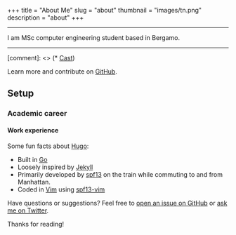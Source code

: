 +++
title = "About Me"
slug = "about"
thumbnail = "images/tn.png"
description = "about"
+++

---------------------------
I am MSc computer engineering student based in Bergamo.

---------------------------
[comment]: <> (* [Cast](https://github.com/spf13/cast))

Learn more and contribute on [GitHub](https://github.com/spf13).

## Setup
### Academic career
#### Work experience

Some fun facts about [Hugo](http://gohugo.io/):

* Built in [Go](http://golang.org/)
* Loosely inspired by [Jekyll](http://jekyllrb.com/)
* Primarily developed by [spf13](http://spf13.com/) on the train while commuting to and from Manhattan.
* Coded in [Vim](http://vim.org) using [spf13-vim](http://vim.spf13.com/)

Have questions or suggestions? Feel free to [open an issue on GitHub](https://github.com/spf13/hugo/issues/new) or [ask me on Twitter](https://twitter.com/spf13).

Thanks for reading!
